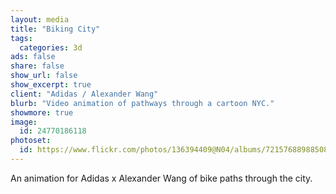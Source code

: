 ```yaml
---
layout: media
title: "Biking City"
tags:
  categories: 3d
ads: false
share: false
show_url: false
show_excerpt: true
client: "Adidas / Alexander Wang"
blurb: "Video animation of pathways through a cartoon NYC."
showmore: true
image:
  id: 24770186118
photoset:
  id: https://www.flickr.com/photos/136394409@N04/albums/72157688988508171
---
```


An animation for Adidas x Alexander Wang of bike paths through the city.